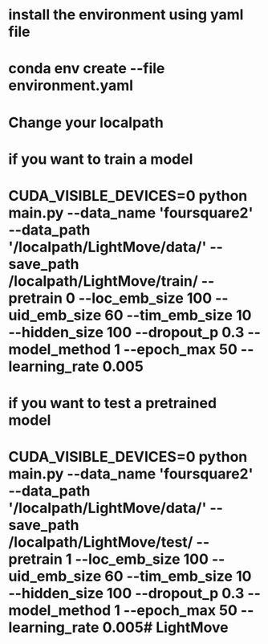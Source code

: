 # install the environment using yaml file
# conda env create --file environment.yaml

# Change your localpath 

# if you want to train a model
# CUDA_VISIBLE_DEVICES=0 python main.py --data_name  'foursquare2' --data_path '/localpath/LightMove/data/' --save_path /localpath/LightMove/train/ --pretrain 0 --loc_emb_size 100 --uid_emb_size 60 --tim_emb_size 10 --hidden_size 100 --dropout_p 0.3 --model_method 1 --epoch_max 50 --learning_rate 0.005

# if you want to test a pretrained model
# CUDA_VISIBLE_DEVICES=0 python main.py --data_name  'foursquare2' --data_path '/localpath/LightMove/data/' --save_path /localpath/LightMove/test/ --pretrain 1 --loc_emb_size 100 --uid_emb_size 60 --tim_emb_size 10 --hidden_size 100 --dropout_p 0.3 --model_method 1 --epoch_max 50 --learning_rate 0.005# LightMove
